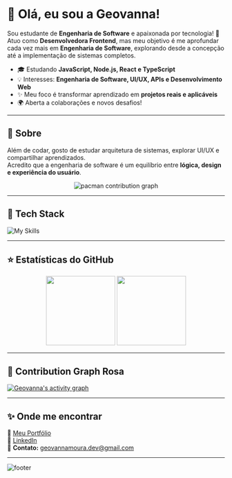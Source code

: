 # 💜 Olá, eu sou a Geovanna!

Sou estudante de **Engenharia de Software** e apaixonada por tecnologia! 🚀  
Atuo como **Desenvolvedora Frontend**, mas meu objetivo é me aprofundar cada vez mais em **Engenharia de Software**, explorando desde a concepção até a implementação de sistemas completos.

- 🎓 Estudando **JavaScript, Node.js, React e TypeScript**  
- 💡 Interesses: **Engenharia de Software, UI/UX, APIs e Desenvolvimento Web**  
- ✨ Meu foco é transformar aprendizado em **projetos reais e aplicáveis**  
- 🌍 Aberta a colaborações e novos desafios!

---

## 📖 Sobre

Além de codar, gosto de estudar arquitetura de sistemas, explorar UI/UX e compartilhar aprendizados.  
Acredito que a engenharia de software é um equilíbrio entre **lógica, design e experiência do usuário**.

<!-- Pac-Man decorativo -->
<p align="center">
  <picture>
    <source media="(prefers-color-scheme: dark)" srcset="https://raw.githubusercontent.com/gmourazz/gmourazz/output/pacman-contribution-graph-dark.svg">
    <source media="(prefers-color-scheme: light)" srcset="https://raw.githubusercontent.com/gmourazz/gmourazz/output/pacman-contribution-graph.svg">
    <img alt="pacman contribution graph" src="https://raw.githubusercontent.com/gmourazz/gmourazz/output/pacman-contribution-graph.svg">
  </picture>
</p>

---

## 🚀 Tech Stack
![My Skills](https://skillicons.dev/icons?i=html,css,js,ts,react,nextjs,nodejs,git,figma,postgres,tailwind)

---

## ⭐ Estatísticas do GitHub
<div align="center">
  <img
    src="https://github-readme-stats.vercel.app/api?username=gmourazz&show_icons=true&theme=dracula&count_private=true&include_all_commits=true"
    height="160"
  />
  <img
    src="https://github-readme-stats.vercel.app/api/top-langs/?username=gmourazz&layout=compact&theme=dracula&langs_count=8"
    height="160"
  />
</div>

---

## 🌸 Contribution Graph Rosa
[![Geovanna's activity graph](https://github-readme-activity-graph.vercel.app/graph?username=gmourazz&bg_color=0d1117&color=ff69b4&line=ff69b4&point=ffffff&area=true&area_color=f472b6&hide_border=true)](https://github.com/Ashutosh00710/github-readme-activity-graph)

---

## ✨ Onde me encontrar
📌 [Meu Portfólio](https://geovannamoura.com.br)  
💼 [LinkedIn](https://www.linkedin.com/in/geovannamoura)  
📧 **Contato:** geovannamoura.dev@gmail.com  

---

![footer](https://capsule-render.vercel.app/api?type=waving&color=gradient&height=100&section=footer)
